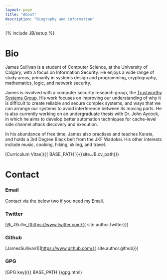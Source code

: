 ```yaml
---
layout: page
title: "About"
description: "Biography and information"
---
```

{% include JB/setup %}

Bio
====

James Sullivan is a student of Computer Science, at the University of
Calgary, with a focus on Information Security. He enjoys a wide
range of study areas, primarily in systems design and programming,
cryptography, mathematics, logic, and network security.

James is involved with a computer security research group, the
[Trustworthy Systems Group](http://tsg.cpsc.ucalgary.ca/). His work
focuses on improving our understanding of why it is difficult to create
reliable and secure complex systems, and ways that we can arrange our
systems to avoid interference between its moving parts. He is also
currently working on an undergraduate thesis with Dr. John Aycock, in
which he aims to develop better automation techniques for cache-level
side channel attack discovery and execution.

In his abundance of free time, James also practises and teaches Karate,
and holds a 3rd Degree Black belt from the JKF Wadokai. His other
interests include music, cooking, hiking, skiing, and travel.

[Curriculum Vitae]({{ BASE_PATH }}{{site.JB.cv_path}})

Contact
======

### Email
Contact via the below two if you need my Email.

### Twitter
[@\_JSulliv\_](https://www.twitter.com/{{ site.author.twitter}})

### Github
[JamesSullivan1](https://www.github.com/{{ site.author.github}})

### GPG

[GPG key]({{ BASE_PATH }}gpg.html)

